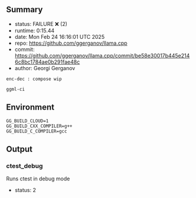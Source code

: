 ## Summary

- status:  FAILURE ❌ (2)
- runtime: 0:15.44
- date:    Mon Feb 24 16:16:01 UTC 2025
- repo:    https://github.com/ggerganov/llama.cpp
- commit:  https://github.com/ggerganov/llama.cpp/commit/be58e30017b445e2146c8bc1784ae0b291fae48c
- author:  Georgi Gerganov
```
enc-dec : compose wip

ggml-ci
```

## Environment

```
GG_BUILD_CLOUD=1
GG_BUILD_CXX_COMPILER=g++
GG_BUILD_C_COMPILER=gcc
```

## Output

### ctest_debug

Runs ctest in debug mode
- status: 2
```

```

